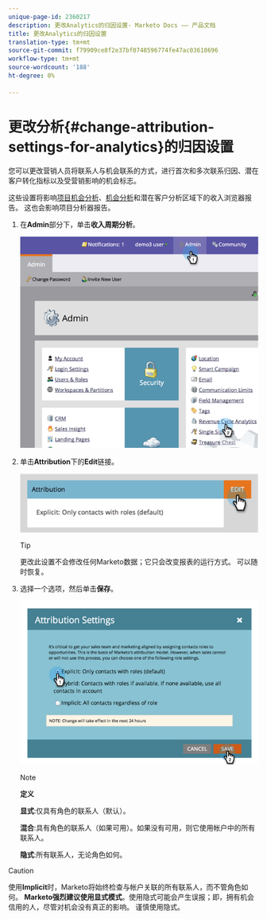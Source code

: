 ```yaml
---
unique-page-id: 2360217
description: 更改Analytics的归因设置- Marketo Docs —— 产品文档
title: 更改Analytics的归因设置
translation-type: tm+mt
source-git-commit: f79909ce8f2e37bf0748596774fe47ac03618696
workflow-type: tm+mt
source-wordcount: '188'
ht-degree: 0%

---
```



# 更改分析{#change-attribution-settings-for-analytics}的归因设置

您可以更改营销人员将联系人与机会联系的方式，进行首次和多次联系归因、潜在客户转化指标以及受营销影响的机会标志。

这些设置将影响[项目机会分析](/help/marketo/product-docs/reporting/revenue-cycle-analytics/program-analytics/understanding-the-program-opportunity-analysis-area.md)、[机会分析](/help/marketo/product-docs/reporting/revenue-cycle-analytics/revenue-explorer/understanding-opportunity-analysis-in-revenue-explorer.md)和潜在客户分析区域下的收入浏览器报告。 这也会影响项目分析器报告。

1. 在&#x200B;**Admin**&#x200B;部分下，单击&#x200B;**收入周期分析**。

   ![](assets/image2014-9-24-11-3a55-3a19.png)

1. 单击&#x200B;**Attribution**&#x200B;下的&#x200B;**Edit**&#x200B;链接。

   ![](assets/image2014-9-24-11-3a56-3a33.png)

   >[!TIP]
   >
   >更改此设置不会修改任何Marketo数据；它只会改变报表的运行方式。 可以随时恢复。

1. 选择一个选项，然后单击&#x200B;**保存**。

   ![](assets/image2014-9-24-11-3a57-3a39.png)

   >[!NOTE]
   >
   >**定义**
   >
   >**显式**:仅具有角色的联系人（默认）。
   >
   >**混合**:具有角色的联系人（如果可用）。如果没有可用，则它使用帐户中的所有联系人。
   >
   >**隐式**:所有联系人，无论角色如何。

>[!CAUTION]
>
>使用&#x200B;**Implicit**&#x200B;时，Marketo将始终检查与帐户关联的所有联系人，而不管角色如何。 **Marketo强烈建议使用显式模式**。使用隐式可能会产生误报；即，拥有机会信用的人，尽管对机会没有真正的影响。 谨慎使用隐式。
